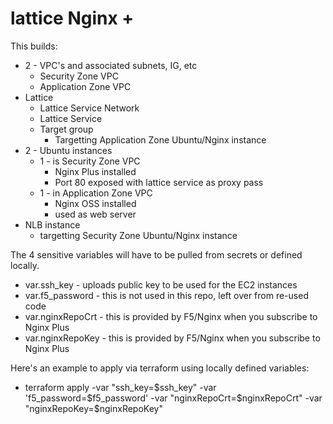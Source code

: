 # lattice Nginx +
This builds:
- 2 - VPC's and associated subnets, IG, etc
    - Security Zone VPC
    - Application Zone VPC
- Lattice
    - Lattice Service Network
    - Lattice Service
    - Target group
        - Targetting Application Zone Ubuntu/Nginx instance
- 2 - Ubuntu instances
    - 1 - is Security Zone VPC
        - Nginx Plus installed
        - Port 80 exposed with lattice service as proxy pass
    - 1 - in Application Zone VPC
        - Nginx OSS installed
        - used as web server
- NLB instance
    - targetting Security Zone Ubuntu/Nginx instance


The 4 sensitive variables will have to be pulled from secrets or defined locally.
- var.ssh_key - uploads public key to be used for the EC2 instances
- var.f5_password - this is not used in this repo, left over from re-used code
- var.nginxRepoCrt - this is provided by F5/Nginx when you subscribe to Nginx Plus
- var.nginxRepoKey - this is provided by F5/Nginx when you subscribe to Nginx Plus


Here's an example to apply via terraform using locally defined variables:
- terraform apply -var "ssh_key=$ssh_key" -var 'f5_password=$f5_password' -var "nginxRepoCrt=$nginxRepoCrt" -var "nginxRepoKey=$nginxRepoKey"
